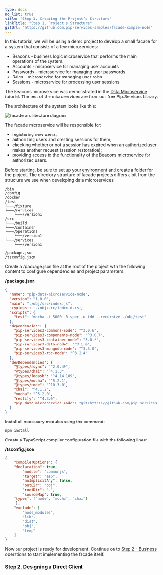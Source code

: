 ```yaml
---
type: docs
no_list: true
title: "Step 1. Creating the Project’s Structure"
linkTitle: "Step 1. Project’s Structure" 
gitUrl: "https://github.com/pip-services-samples/facade-sample-node"
---
```


In this tutorial, we will be using a demo project to develop a small facade for a system that consists of a few microservices:

- Beacons - business logic microservice that performs the main operations of the system.
- Accounts - microservice for managing user accounts
- Passwords - microservice for managing user passwords
- Roles - microservice for managing user roles
- Sessions - microservice for processing user sessions

The Beacons microservice was demonstrated in the [Data Microservice](../../data_microservice)  tutorial. The rest of the microservices are from our free Pip.Services Library.


The architecture of the system looks like this:

![facade architecture diagram](/images/tutorials/microservice_facade/facade_architecture_diagram1.png)

The facade microservice will be responsible for:

- registering new users;
- authorizing users and creating sessions for them;
- checking whether or not a session has expired when an authorized user makes another request (session restoration);
- providing access to the functionality of the Beacons microservice for authorized users.

Before starting, be sure to set up your [environment](../../../getting_started/setup_environment) and create a folder for the project. The directory structure of facade projects differs a bit from the structure we use when developing data microservices.

```
/bin
/config
/docker
/test
└───/fixture
└───/services
    └───/version1
/src
└───/build
└───/container
└───/operations
    └───/version1
└───/services
    └───/version1

/package.json
/tsconfig.json
```

Create a /package.json file at the root of the project with the following content to configure dependencies and project parameters:

**/package.json**

```json
{
  "name": "pip-data-microservice-node",
  "version": "1.0.0",
  "main": "./obj/src/index.js",
  "typings": "./obj/src/index.d.ts",
  "scripts": {
    "test": "mocha -t 5000 -R spec -u tdd --recursive ./obj/test"
  },
  "dependencies": {
    "pip-services3-commons-node": "^3.0.6",
    "pip-services3-components-node": "^3.0.7",
    "pip-services3-container-node": "3.0.*",
    "pip-services3-data-node": "^3.1.0",
    "pip-services3-mongodb-node": "^3.3.0",
    "pip-services3-rpc-node": "^3.2.4"
  },
  "devDependencies": {
    "@types/async": "^2.0.49",
    "@types/chai": "^4.1.3",
    "@types/lodash": "^4.14.109",
    "@types/mocha": "^5.2.1",
    "@types/node": "^10.3.0",
    "chai": "^4.1.2",
    "mocha": "^5.2.0",
    "restify": "^4.3.0",
    "pip-data-microservice-node": "git+https://github.com/pip-services-samples/pip-services-beacons-node.git"
  }
}

```

Install all necessary modules using the command:

```bash
npm install
```

Create a TypeScript compiler configuration file with the following lines:

**/tsconfig.json**

```json
{
    "compilerOptions": {
	"declaration": true,
        "module": "commonjs",
        "target": "es6",
        "noImplicitAny": false,
        "outDir": "obj",
        "rootDir": ".",
        "sourceMap": true,
	"types": ["node", "mocha", "chai"]
     },
    "exclude": [
        "node_modules",
        "lib",
        "dist",
        "obj",
        "temp"
    ]
}

```

Now our project is ready for development. Continue on to [Step 2 - Business operations](../step2) to start implementing the facade itself.


<span class="hide-title-link">

### [Step 2. Designing a Direct Client](../step2)

</span>
